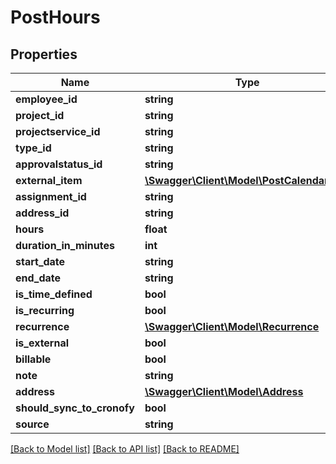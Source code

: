 # PostHours

## Properties

 Name                       | Type                                                              | Description | Notes      
----------------------------|-------------------------------------------------------------------|-------------|------------
 **employee_id**            | **string**                                                        |             | [optional] 
 **project_id**             | **string**                                                        |             | [optional] 
 **projectservice_id**      | **string**                                                        |             | [optional] 
 **type_id**                | **string**                                                        |             | [optional] 
 **approvalstatus_id**      | **string**                                                        |             | [optional] 
 **external_item**          | [**\Swagger\Client\Model\PostCalendarItem**](PostCalendarItem.md) |             | [optional] 
 **assignment_id**          | **string**                                                        |             | [optional] 
 **address_id**             | **string**                                                        |             | [optional] 
 **hours**                  | **float**                                                         |             | [optional] 
 **duration_in_minutes**    | **int**                                                           |             | [optional] 
 **start_date**             | **string**                                                        |             | [optional] 
 **end_date**               | **string**                                                        |             | [optional] 
 **is_time_defined**        | **bool**                                                          |             | [optional] 
 **is_recurring**           | **bool**                                                          |             | [optional] 
 **recurrence**             | [**\Swagger\Client\Model\Recurrence**](Recurrence.md)             |             | [optional] 
 **is_external**            | **bool**                                                          |             | [optional] 
 **billable**               | **bool**                                                          |             | [optional] 
 **note**                   | **string**                                                        |             | [optional] 
 **address**                | [**\Swagger\Client\Model\Address**](Address.md)                   |             | [optional] 
 **should_sync_to_cronofy** | **bool**                                                          |             | [optional] 
 **source**                 | **string**                                                        |             | [optional] 

[[Back to Model list]](../README.md#documentation-for-models) [[Back to API list]](../README.md#documentation-for-api-endpoints) [[Back to README]](../README.md)


